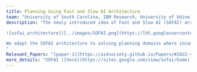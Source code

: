 ```yaml
---
title: Planning Using Fast and Slow AI Architecture  
team: "University of South Carolina, IBM Research, University of Udine, University of Brescia"  
description: "The newly introduced idea of Fast and Slow AI (SOFAI) architecture is inspired from the cognitive theories mentioned by Daniel Kahneman in Thinking Fast and Slow. This research project aims to build AI-supported machines that can 1) make decisions with emergent behaviors similar to the human ones and 2) support human decision making through nudging and explanations. To achieve these goals, the team is designing and building a cognitive architecture (SOFAI, see below) to mimic these two broad modalities in a machine.  

![sofai_architecture]([../images/SOFAI.png](https://lh5.googleusercontent.com/sgANqL00De9wUxdN-5NnzQ01fEpzOnXU0-jgIda_wr7A20BpzhtVePWK_GlbXoCXwOlj9a5NBTn8dSFB5mGTglrLX3QYg3_7JSL2DePzd164gfYlqodyLCH0Kp-Fq_5Og66oQhK2dAg-WsiC5GzO6PudDiCDHOcY8PetnEYvfiTxEhRayhbWw9Ed_90_TJQ-=w1280))  

We adapt the SOFAI architecture to solving planning domains where incoming problems are solved by either system 1 (or ”fast” - S1) agents, also called solvers, that react by exploiting either past experience (case-based reasoning) or using a learnt model called as Plansformer, or by system 2 (or ”slow” - S2) agents, that are deliberately activated when there is the need to reason and search for optimal solutions beyond what is expected from the system 1 agent. SOFAI architecture with Plansformer as S1 solves more problems than the symbolic planner (FastDownward, which is also used as S2).  
"  
Relevant_Papers: "[paper-1](https://ai4society.github.io/Papers/#2022-4), [paper-2](https://ai4society.github.io/Papers/#2021-5), [paper-3](https://ai4society.github.io/Papers/#2021-6), [paper-4](https://arxiv.org/abs/2212.08681)"  
more_details: "SOFAI ([here](https://sites.google.com/view/sofai/home)), fast-slow planning ([here](https://sites.google.com/site/biplavsrivastava/research-1/fast-slow-planning))"
---
```



